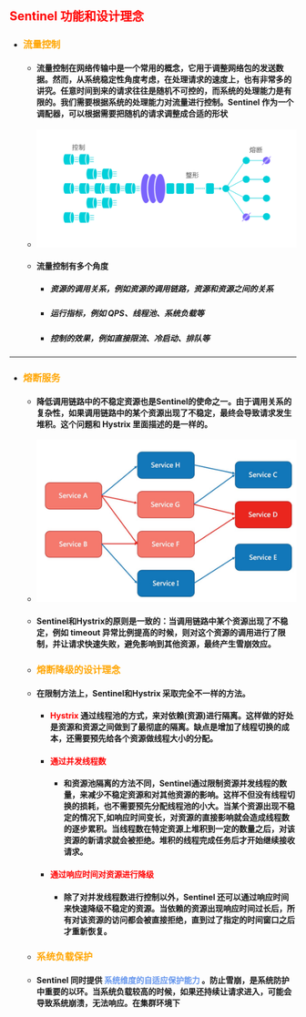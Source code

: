 ## <font color='red'>Sentinel 功能和设计理念</font>





- ### <font color='orange'>流量控制</font>

  

  - #### 流量控制在网络传输中是一个常用的概念，它用于调整网络包的发送数据。然而，从系统稳定性角度考虑，在处理请求的速度上，也有非常多的讲究。任意时间到来的请求往往是随机不可控的，而系统的处理能力是有限的。我们需要根据系统的处理能力对流量进行控制。Sentinel 作为一个调配器，可以根据需要把随机的请求调整成合适的形状

  - ![arch](Sentinel%E5%8A%9F%E8%83%BD%E5%92%8C%E8%AE%BE%E8%AE%A1%E7%90%86%E5%BF%B5.assets/sentinel-flow-overview.jpg)

  - #### 流量控制有多个角度

    - ##### 资源的调用关系，例如资源的调用链路，资源和资源之间的关系

    - ##### 运行指标，例如 QPS、线程池、系统负载等

    - ##### 控制的效果，例如直接限流、冷启动、排队等





<hr>





- ### <font color='orange'>熔断服务</font>

  

  - #### 降低调用链路中的不稳定资源也是Sentinel的使命之一。由于调用关系的复杂性，如果调用链路中的某个资源出现了不稳定，最终会导致请求发生堆积。这个问题和 Hystrix 里面描述的是一样的。

  - <img src="Sentinel%E5%8A%9F%E8%83%BD%E5%92%8C%E8%AE%BE%E8%AE%A1%E7%90%86%E5%BF%B5.assets/62410811-cd871680-b61d-11e9-9df7-3ee41c618644-16382494886703.png" alt="image" style="zoom:67%;" />
  
  - #### Sentinel和Hystrix的原则是一致的：当调用链路中某个资源出现了不稳定，例如 timeout 异常比例提高的时候，则对这个资源的调用进行了限制，并让请求快速失败，避免影响到其他资源，最终产生雪崩效应。
  
    
  
  - ### <font color='orange'>熔断降级的设计理念</font>
  
  - #### 在限制方法上，Sentinel和Hystrix 采取完全不一样的方法。
  
    - #### <font color='red'>Hystrix </font>通过线程池的方式，来对依赖(资源)进行隔离。这样做的好处是资源和资源之间做到了最彻底的隔离。缺点是增加了线程切换的成本，还需要预先给各个资源做线程大小的分配。
  
  
    - #### <font color='red'>通过并发线程数</font>
  
      - #### 和资源池隔离的方法不同，Sentinel通过限制资源并发线程的数量，来减少不稳定资源和对其他资源的影响。这样不但没有线程切换的损耗，也不需要预先分配线程池的小大。当某个资源出现不稳定的情况下,如响应时间变长，对资源的直接影响就会造成线程数的逐步累积。当线程数在特定资源上堆积到一定的数量之后，对该资源的新请求就会被拒绝。堆积的线程完成任务后才开始继续接收请求。
  
    - #### <font color='red'>通过响应时间对资源进行降级</font> 
  
      - #### 除了对并发线程数进行控制以外，Sentinel 还可以通过响应时间来快速降级不稳定的资源。当依赖的资源出现响应时间过长后，所有对该资源的访问都会被直接拒绝，直到过了指定的时间窗口之后才重新恢复。
  
    
  
  - ### <font color='orange'>系统负载保护</font>
  
  - #### Sentinel 同时提供<font color='cornflowerblue'> 系统维度的自适应保护能力</font> 。防止雪崩，是系统防护中重要的以环。当系统负载较高的时候，如果还持续让请求进入，可能会导致系统崩溃，无法响应。在集群环境下
























